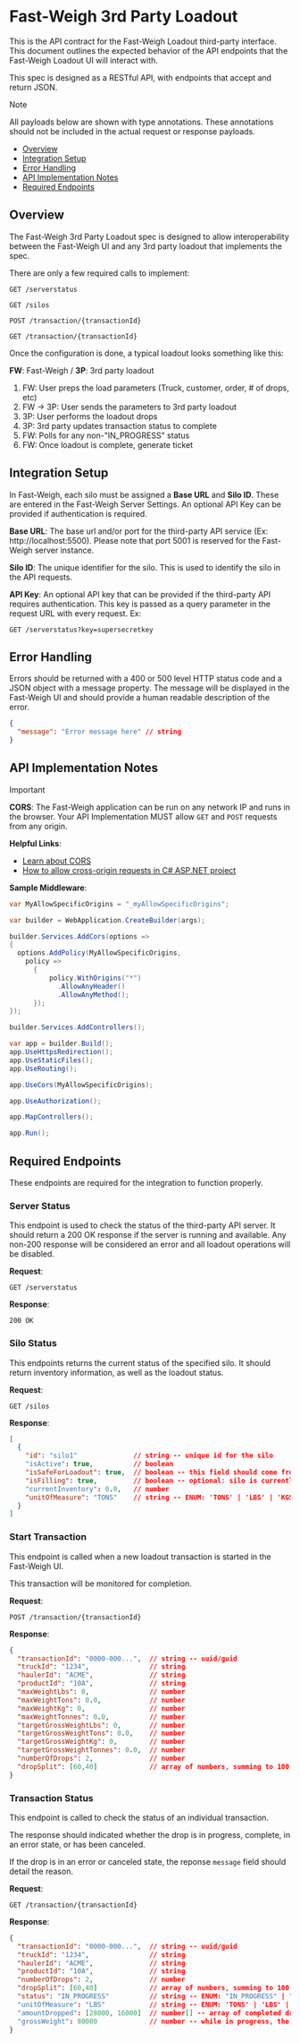 # Fast-Weigh 3rd Party Loadout

This is the API contract for the Fast-Weigh Loadout third-party interface. This document outlines the expected behavior of the API endpoints that the Fast-Weigh Loadout UI will interact with.

This spec is designed as a RESTful API, with endpoints that accept and return JSON.

> [!NOTE]
> All payloads below are shown with type annotations. These annotations should not be included in the actual request or response payloads.

* [Overview](#overview)
* [Integration Setup](#integration-setup)
* [Error Handling](#error-handling)
* [API Implementation Notes](#api-implementation-notes)
* [Required Endpoints](#required-endpoints)

## Overview

The Fast-Weigh 3rd Party Loadout spec is designed to allow interoperability between the Fast-Weigh UI and any 3rd party loadout that implements the spec.

There are only a few required calls to implement:

```http 
GET /serverstatus
```

```http 
GET /silos
```

```http 
POST /transaction/{transactionId}
```

```http
GET /transaction/{transactionId}
```

Once the configuration is done, a typical loadout looks something like this:

**FW**: Fast-Weigh / **3P**: 3rd party loadout
1) FW: User preps the load parameters (Truck, customer, order, # of drops, etc)
2) FW -> 3P: User sends the parameters to 3rd party loadout
3) 3P: User performs the loadout drops
4) 3P: 3rd party updates transaction status to complete
5) FW: Polls for any non-"IN_PROGRESS" status
6) FW: Once loadout is complete, generate ticket

## Integration Setup

In Fast-Weigh, each silo must be assigned a **Base URL** and **Silo ID**. These are entered in the Fast-Weigh Server Settings. An optional API Key can be provided if authentication is required.

**Base URL**: The base url and/or port for the third-party API service (Ex: http://localhost:5500). Please note that port 5001 is reserved for the Fast-Weigh server instance.

**Silo ID**: The unique identifier for the silo. This is used to identify the silo in the API requests.

**API Key**: An optional API key that can be provided if the third-party API requires authentication. This key is passed as a query parameter in the request URL with every request. Ex:

```http
GET /serverstatus?key=supersecretkey
```

## Error Handling

Errors should be returned with a 400 or 500 level HTTP status code and a JSON object with a message property. The message will be displayed in the Fast-Weigh UI and should provide a human readable description of the error.

```json
{
  "message": "Error message here" // string
}
```

## API Implementation Notes

> [!IMPORTANT]
> **CORS**: The Fast-Weigh application can be run on any network IP and runs in the browser. Your API Implementation MUST allow `GET` and `POST` requests from any origin.

**Helpful Links**:

- [Learn about CORS](https://developer.mozilla.org/en-US/docs/Web/HTTP/CORS)
- [How to allow cross-origin requests in C# ASP.NET project](https://learn.microsoft.com/en-us/aspnet/core/security/cors?view=aspnetcore-8.0)

**Sample Middleware**:

```cs
var MyAllowSpecificOrigins = "_myAllowSpecificOrigins";

var builder = WebApplication.CreateBuilder(args);

builder.Services.AddCors(options =>
{
  options.AddPolicy(MyAllowSpecificOrigins,
    policy =>
      {
          policy.WithOrigins("*")
            .AllowAnyHeader()
            .AllowAnyMethod();
      });
});

builder.Services.AddControllers();

var app = builder.Build();
app.UseHttpsRedirection();
app.UseStaticFiles();
app.UseRouting();

app.UseCors(MyAllowSpecificOrigins);

app.UseAuthorization();

app.MapControllers();

app.Run();
```

## Required Endpoints

These endpoints are required for the integration to function properly.

### Server Status

This endpoint is used to check the status of the third-party API server. It should return a 200 OK response if the server is running and available. Any non-200 response will be considered an error and all loadout operations will be disabled.

**Request**:

```http
GET /serverstatus
```

**Response**:

```http
200 OK
```

### Silo Status

This endpoints returns the current status of the specified silo. It should return inventory information, as well as the loadout status.

**Request**:

```http
GET /silos
```

**Response**:

```json
[
  {
    "id": "silo1"              // string -- unique id for the silo
    "isActive": true,          // boolean
    "isSafeForLoadout": true,  // boolean -- this field should come from the 3rd party's own safety checks
    "isFilling": true,         // boolean -- optional: silo is currently being filled with inventory
    "currentInventory": 0.0,   // number
    "unitOfMeasure": "TONS"    // string -- ENUM: 'TONS' | 'LBS' | 'KGS' | 'TONNES' 
  }
]
```

### Start Transaction

This endpoint is called when a new loadout transaction is started in the Fast-Weigh UI.

This transaction will be monitored for completion. 

**Request**:

```http
POST /transaction/{transactionId}
```

**Response**:

```json
{
  "transactionId": "0000-000...",  // string -- uuid/guid
  "truckId": "1234",               // string
  "haulerId": "ACME",              // string
  "productId": "10A",              // string
  "maxWeightLbs": 0,               // number
  "maxWeightTons": 0.0,            // number
  "maxWeightKg": 0,                // number
  "maxWeightTonnes": 0.0,          // number
  "targetGrossWeightLbs": 0,       // number
  "targetGrossWeightTons": 0.0,    // number
  "targetGrossWeightKg": 0,        // number
  "targetGrossWeightTonnes": 0.0,  // number
  "numberOfDrops": 2,              // number
  "dropSplit": [60,40]             // array of numbers, summing to 100
}
```

### Transaction Status

This endpoint is called to check the status of an individual transaction.

The response should indicated whether the drop is in progress, complete, in an error state, or has been canceled. 

If the drop is in an error or canceled state, the reponse `message` field should detail the reason.

**Request**:

```http
GET /transaction/{transactionId}
```

**Response**:

```json
{
  "transactionId": "0000-000...",  // string -- uuid/guid
  "truckId": "1234",               // string
  "haulerId": "ACME",              // string
  "productId": "10A",              // string
  "numberOfDrops": 2,              // number
  "dropSplit": [60,40]             // array of numbers, summing to 100
  "status": "IN_PROGRESS"          // string -- ENUM: "IN_PROGRESS" | "COMPLETE" | "ERROR" | "CANCELED"
  "unitOfMeasure": "LBS"           // string -- ENUM: 'TONS' | 'LBS' | 'KGS' | 'TONNES' 
  "amountDropped": [28000, 16000]  // number[] -- array of completed drops
  "grossWeight": 80000             // number -- while in progress, the current gross. when complete, the final gross
}
```









